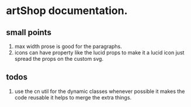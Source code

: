 # artShop documentation.

## small points

1. max width prose is good for the paragraphs.
2. icons can have property like the lucid props to make it a lucid icon just spread the props on the custom svg.

## todos

1. use the cn util for the dynamic classes whenever possible it makes the code reusable it helps to merge the extra things.
